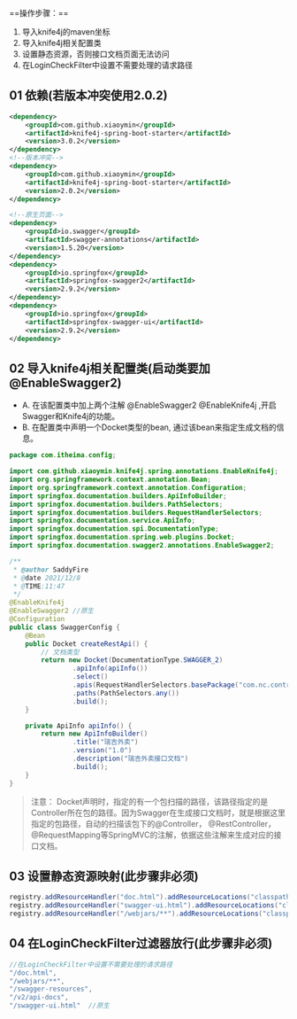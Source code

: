 ==操作步骤：==
1. 导入knife4j的maven坐标
2. 导入knife4j相关配置类
3. 设置静态资源，否则接口文档页面无法访问
4. 在LoginCheckFilter中设置不需要处理的请求路径

## 01 依赖(若版本冲突使用2.0.2)

```xml
<dependency>
    <groupId>com.github.xiaoymin</groupId>
    <artifactId>knife4j-spring-boot-starter</artifactId>
    <version>3.0.2</version>
</dependency>
<!--版本冲突-->
<dependency>
    <groupId>com.github.xiaoymin</groupId>
    <artifactId>knife4j-spring-boot-starter</artifactId>
    <version>2.0.2</version>
</dependency>

<!--原生页面-->
<dependency>
    <groupId>io.swagger</groupId>
    <artifactId>swagger-annotations</artifactId>
    <version>1.5.20</version>
</dependency>
<dependency>
    <groupId>io.springfox</groupId>
    <artifactId>springfox-swagger2</artifactId>
    <version>2.9.2</version>
</dependency>
<dependency>
    <groupId>io.springfox</groupId>
    <artifactId>springfox-swagger-ui</artifactId>
    <version>2.9.2</version>
</dependency>
```

## 02 导入knife4j相关配置类(启动类要加@EnableSwagger2)

- A. 在该配置类中加上两个注解 @EnableSwagger2 @EnableKnife4j ,开启Swagger和Knife4j的功能。
- B. 在配置类中声明一个Docket类型的bean, 通过该bean来指定生成文档的信息。

```java
package com.itheima.config;

import com.github.xiaoymin.knife4j.spring.annotations.EnableKnife4j;
import org.springframework.context.annotation.Bean;
import org.springframework.context.annotation.Configuration;
import springfox.documentation.builders.ApiInfoBuilder;
import springfox.documentation.builders.PathSelectors;
import springfox.documentation.builders.RequestHandlerSelectors;
import springfox.documentation.service.ApiInfo;
import springfox.documentation.spi.DocumentationType;
import springfox.documentation.spring.web.plugins.Docket;
import springfox.documentation.swagger2.annotations.EnableSwagger2;

/**
 * @author SaddyFire
 * @date 2021/12/8
 * @TIME:11:47
 */
@EnableKnife4j
@EnableSwagger2 //原生
@Configuration
public class SwaggerConfig {
    @Bean
    public Docket createRestApi() {
        // 文档类型
        return new Docket(DocumentationType.SWAGGER_2)
                .apiInfo(apiInfo())
                .select()
                .apis(RequestHandlerSelectors.basePackage("com.nc.controller"))
                .paths(PathSelectors.any())
                .build();
    }

    private ApiInfo apiInfo() {
        return new ApiInfoBuilder()
                .title("瑞吉外卖")
                .version("1.0")
                .description("瑞吉外卖接口文档")
                .build();
    }
}
```

> 注意： Docket声明时，指定的有一个包扫描的路径，该路径指定的是Controller所在包的路径。因为Swagger在生成接口文档时，就是根据这里指定的包路径，自动的扫描该包下的@Controller， @RestController， @RequestMapping等SpringMVC的注解，依据这些注解来生成对应的接口文档。

## 03 设置静态资源映射(此步骤非必须)


```java
registry.addResourceHandler("doc.html").addResourceLocations("classpath:/META-INF/resources/");
registry.addResourceHandler("swagger-ui.html").addResourceLocations("classpath:/META-INF/resources/");	//原生
registry.addResourceHandler("/webjars/**").addResourceLocations("classpath:/META-INF/resources/webjars/");
```

## 04 在LoginCheckFilter过滤器放行(此步骤非必须)

```java
//在LoginCheckFilter中设置不需要处理的请求路径
"/doc.html",
"/webjars/**",
"/swagger-resources",
"/v2/api-docs",
"/swagger-ui.html"	//原生
```